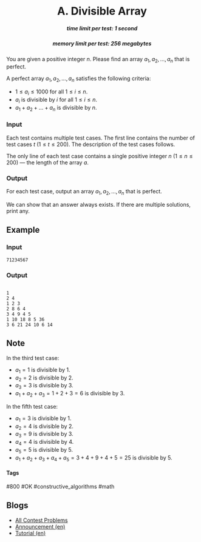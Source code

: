 <h1 style='text-align: center;'> A. Divisible Array</h1>

<h5 style='text-align: center;'>time limit per test: 1 second</h5>
<h5 style='text-align: center;'>memory limit per test: 256 megabytes</h5>

You are given a positive integer $n$. Please find an array $a_1, a_2, \ldots, a_n$ that is perfect.

A perfect array $a_1, a_2, \ldots, a_n$ satisfies the following criteria: 

* $1 \le a_i \le 1000$ for all $1 \le i \le n$.
* $a_i$ is divisible by $i$ for all $1 \le i \le n$.
* $a_1 + a_2 + \ldots + a_n$ is divisible by $n$.
### Input

Each test contains multiple test cases. The first line contains the number of test cases $t$ ($1 \le t \le 200$). The description of the test cases follows.

The only line of each test case contains a single positive integer $n$ ($1 \le n \le 200$) — the length of the array $a$.

### Output

For each test case, output an array $a_1, a_2, \ldots, a_n$ that is perfect.

We can show that an answer always exists. If there are multiple solutions, print any.

## Example

### Input


```text
71234567
```
### Output

```text

1
2 4
1 2 3
2 8 6 4
3 4 9 4 5
1 10 18 8 5 36
3 6 21 24 10 6 14

```
## Note

In the third test case: 

* $a_1 = 1$ is divisible by $1$.
* $a_2 = 2$ is divisible by $2$.
* $a_3 = 3$ is divisible by $3$.
* $a_1 + a_2 + a_3 = 1 + 2 + 3 = 6$ is divisible by $3$.

In the fifth test case: 

* $a_1 = 3$ is divisible by $1$.
* $a_2 = 4$ is divisible by $2$.
* $a_3 = 9$ is divisible by $3$.
* $a_4 = 4$ is divisible by $4$.
* $a_5 = 5$ is divisible by $5$.
* $a_1 + a_2 + a_3 + a_4 + a_5 = 3 + 4 + 9 + 4 + 5 = 25$ is divisible by $5$.


#### Tags 

#800 #OK #constructive_algorithms #math 

## Blogs
- [All Contest Problems](../Codeforces_Round_873_(Div._2).md)
- [Announcement (en)](../blogs/Announcement_(en).md)
- [Tutorial (en)](../blogs/Tutorial_(en).md)
